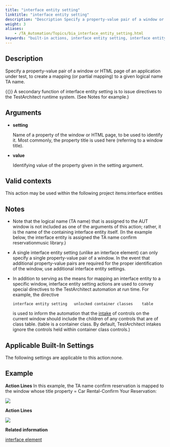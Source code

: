 ```yaml
--- 
title: "interface entity setting"
linktitle: "interface entity setting"
description: "Description Specify a property-value pair of a window or HTML page of an application under test, to create a mapping (or partial mapping) to a given logical name TA name. Note: A secondary function of ..."
weight: 3
aliases: 
    - /TA_Automation/Topics/bia_interface_entity_setting.html
keywords: "built-in actions, interface entity setting, interface entity setting (action), interface entity setting, map property and value of window or HTML page to logical name in TA"
---
```


## Description

Specify a property-value pair of a window or HTML page of an application under test, to create a mapping \(or partial mapping\) to a given logical name TA name.

{{<note>}} A secondary function of interface entity setting is to issue directives to the TestArchitect runtime system. \(See Notes for example.\)

## Arguments

-   **setting**

    Name of a property of the window or HTML page, to be used to identify it. Most commonly, the property title is used here \(referring to a window title\).

-   **value**

    Identifying value of the property given in the setting argument.


## Valid contexts

This action may be used within the following project items:interface entities

## Notes

-   Note that the logical name \(TA name\) that is assigned to the AUT window is not included as one of the arguments of this action; rather, it is the name of the containing interface entity itself. \(In the example below, the interface entity is assigned the TA name confirm reservationmusic library.\)
-   A single interface entity setting \(unlike an interface element\) can only specify a single property-value pair of a window. In the event that additional property-value pairs are required for the proper identification of the window, use additional interface entity settings.
-   In addition to serving as the means for mapping an interface entity to a specific window, interface entity setting actions are used to convey special directives to the TestArchitect automation at run time. For example, the directive

    ```
    interface entity setting   unlocked container classes    table
    ```

    is used to inform the automation that the [intake](/user-guide/interface-definitions/control-properties/intake) of controls on the current window should include the children of any controls that are of class table. \(table is a container class. By default, TestArchitect intakes ignore the controls held within container class controls.\)


## Applicable Built-In Settings

The following settings are applicable to this action:none.

## Example

**Action Lines** In this example, the TA name confirm reservation is mapped to the window whose title property = Car Rental-Confirm Your Reservation:

![](/images/TA_Automation/Images/bia_interface_entity_setting_pgm.png)

**Action Lines**

![](/images/TA_Automation/Images/bia_interface_entity_setting_ta4vs_pgm.png)




**Related information**  


[interface element](/automation-guide/action-based-testing-language/built-in-actions/test-support-actions/interface-handling/interface-element)

